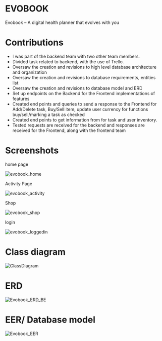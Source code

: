 # EVOBOOK
 Evobook – A digital health planner that evolves with you
 
# Contributions 
- I was part of the backend team with two other team members. 
- Divided task related to backend, with the use of Trello. 
- Oversaw the creation and revisions to high level database architecture and organization
- Oversaw the creation and revisions to database requirements, entities list
- Oversaw the creation and revisions to database model and ERD
- Set up endpoints on the Backend for the Frontend implementations of features
- Created end points and queries to send a response to the Frontend for Add/Delete task, Buy/Sell item, update user currency for functions buy/sell/marking a task as checked
- Created end points to get information from for task and user inventory.
- Tested requests are received for the backend and responses are received for the Frontend, along with the frontend team


# Screenshots
 home page


![evobook_home](https://user-images.githubusercontent.com/70302984/134266728-cb1d245c-1f24-4093-8857-cc759dfd3c37.png)

 Activity Page


![evobook_activity](https://user-images.githubusercontent.com/70302984/134266982-1dc055a9-352f-4420-b156-15d5088e17dd.png)

 Shop


![evobook_shop](https://user-images.githubusercontent.com/70302984/134267003-1e98f7e1-da84-45cb-b39b-ea85a9940c17.png)

 login


![evobook_loggedin](https://user-images.githubusercontent.com/70302984/134266757-e72d8217-f789-4f62-9d21-54f09105936b.png)


# Class diagram
![ClassDiagram](https://user-images.githubusercontent.com/70302984/134267261-2a155dde-8ee8-4014-bdf6-6dc9fab715b6.jpg)


# ERD 
![Evobook_ERD_BE](https://user-images.githubusercontent.com/70302984/134267296-79b36867-7db8-45e9-aad7-887b141f00f6.jpg)


# EER/ Database model
![Evobook_EER](https://user-images.githubusercontent.com/70302984/134268351-87eea73e-d17f-4269-a583-34c5f9583a7c.png)
